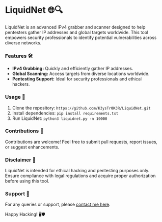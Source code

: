 # LiquidNet 🌐🔍

LiquidNet is an advanced IPv4 grabber and scanner designed to help pentesters gather IP addresses and global targets worldwide. This tool empowers security professionals to identify potential vulnerabilities across diverse networks.

### Features 🛠️
- **IPv4 Grabbing:** Quickly and efficiently gather IP addresses.
- **Global Scanning:** Access targets from diverse locations worldwide.
- **Pentesting Support:** Ideal for security professionals and ethical hackers.

### Usage 🚀
1. Clone the repository: `https://github.com/K3ysTr0K3R/LiquidNet.git`
2. Install dependencies: `pip install requirements.txt`
3. Run LiquidNet: `python3 liquidnet.py -n 10000`

### Contributions 🤝
Contributions are welcome! Feel free to submit pull requests, report issues, or suggest enhancements.

### Disclaimer 🛑
LiquidNet is intended for ethical hacking and pentesting purposes only. Ensure compliance with legal regulations and acquire proper authorization before using this tool.

### Support 💬
For any queries or support, please [contact me here](@1_k3ystr0k3r_1).

Happy Hacking! 🖥️🛡️
